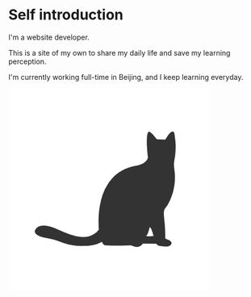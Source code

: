# Self introduction

I'm a website developer.

This is a site of my own to share my daily life and save my learning perception.

I'm currently working full-time in Beijing, and I keep learning everyday.

![Docs Version Dropdown](./static/img/blackcat.png)

